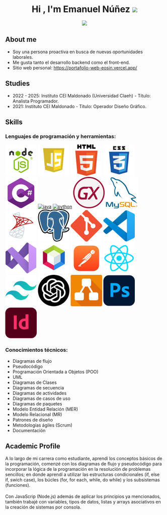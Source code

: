 <h1 align="center"><b>
  Hi , I'm Emanuel Núñez </b><img src="https://media.giphy.com/media/hvRJCLFzcasrR4ia7z/giphy.gif" width="35"></h1>
<p align="center">
  <a href="https://github.com/DenverCoder1/readme-typing-svg">
    <img src="https://readme-typing-svg.herokuapp.com?console&color=cyan&size=25&center=true&vCenter=true&width=600&height=100&lines=Junior+Developer;">
  </a>
</p>






## **About me**

- Soy una persona proactiva en busca de nuevas oportunidades laborales.
- Me gusta tanto el desarrollo backend como el front-end.
- Sitio web personal: https://portafolio-web-eosin.vercel.app/

## **Studies**
- 2022 - 2025: Instituto CEI Maldonado (Universidad Claeh) - Título: Analista Programador.
- 2021: Instituto CEI Maldonado - Título: Operador Diseño Gráfico. 

## **Skills**
### Lenguajes de programación y herramientas:

[<img src="/imgs/nodejs-image.webp" alt="node.js" width="100">](https://docs.python.org/3/library/index.html)
[<img src="/imgs/javascript-logo-javascript-icon-transparent-free-png.webp" alt="JS" width="100">](https://docs.python.org/3/library/index.html)
[<img src="/imgs/HTML5_logo_and_wordmark.svg.png" alt="html" width="100">](https://docs.python.org/3/library/index.html)
[<img src="/imgs/css_logo.png" alt="css" width="100">](https://docs.python.org/3/library/index.html)
[<img src="/imgs/Csharp_Logo.png" alt="csharp" width="100">](https://docs.python.org/3/library/index.html)
[<img src="https://cdn.iconscout.com/icon/free/png-128/java-2038875-1720088.png" alt="java" width="100">](https://docs.oracle.com/en/java/)
[<img src="https://cdn.iconscout.com/icon/free/png-256/python-3521655-2945099.png" alt="python" width="100">](https://docs.python.org/3/library/index.html)
[<img src="/imgs/gx_logo.png" alt="genexus" width="100">](https://docs.python.org/3/library/index.html)
[<img src="/imgs/mysql.png" alt="mysql" width="100">](https://docs.python.org/3/library/index.html)
[<img src="/imgs/microsoft-sql-server.png" alt="sqlserver" width="100">](https://docs.python.org/3/library/index.html)
[<img src="/imgs/Postgresql_elephant.svg.png" alt="postgresql" width="100">](https://docs.python.org/3/library/index.html)
[<img src="/imgs/git_logo.png" alt="git" width="100">](https://docs.python.org/3/library/index.html)
[<img src="/imgs/Visual_Studio_Code_1.35_icon.svg.png" alt="vsc" width="100">](https://docs.python.org/3/library/index.html)
[<img src="/imgs/VS_Logo.png" alt="vs" width="100">](https://docs.python.org/3/library/index.html)
[<img src="/imgs/62bcc24124954158f4c5feac_NetBeans-Logo.wine.png" alt="netbeans" width="100">](https://docs.python.org/3/library/index.html)
[<img src="/imgs/postman_macos_bigsur_icon_189815.png" alt="postman" width="100">](https://docs.python.org/3/library/index.html)
[<img src="/imgs/React.js_logo-512.webp" alt="react" width="100">](https://docs.python.org/3/library/index.html)
[<img src="/imgs/tailwind_Logo.png" alt="tailwind" width="100">](https://docs.python.org/3/library/index.html)
[<img src="/imgs/chatgpt.png" alt="chatgpt" width="100">](https://docs.python.org/3/library/index.html)
[<img src="/imgs/Diagrams.net_Logo.svg.png" alt="drawio" width="100">](https://docs.python.org/3/library/index.html)
[<img src="/imgs/photoshop.png" alt="photoshop" width="100">](https://docs.python.org/3/library/index.html)
[<img src="/imgs/indesign.png" alt="indesing" width="100">](https://docs.python.org/3/library/index.html)

### Conocimientos técnicos:
- Diagramas de flujo
- Pseudocódigo
- Programación Orientada a Objetos (POO)
- UML  
- Diagramas de Clases
- Diagramas de secuencia
- Diagramas de actividades
- Diagramas de casos de uso
- Diagramas de paquetes
- Modelo Entidad Relación (MER)
- Modelo Relacional (MR)
- Patrones de diseño
- Metodologías ágiles (Scrum)
- Documentación

## Academic Profile
A lo largo de mi carrera como estudiante, aprendí  los conceptos básicos de la programación, comenzé con los diagramas de flujo y pseudocódigo para incorporar 
la lógica de la programación en la resolución de problemas sencillos; en donde aprendí a utilizar las estructuras condicionales (if, else if, swich case), 
los búcles (for, for each, while, do while) y los subsistemas (funciones). 
####
 Con JavaScrip (Node.js) además de aplicar los principios ya mencionados, también
trabajé con variables, tipos de datos, listas y  arrays asociativos en la creación de sistemas por consola. 
<!--
**EmaNuel-Dev2003/EmaNuel-Dev2003** is a ✨ _special_ ✨ repository because its `README.md` (this file) appears on your GitHub profile.

Here are some ideas to get you started:

- 🔭 Hello
- 🌱 I’m currently learning ...
- 👯 I’m looking to collaborate on ...
- 🤔 I’m looking for help with ...
- 💬 Ask me about ...
- 📫 How to reach me: ...
- 😄 Pronouns: ...
- ⚡ Fun fact: ...
-->

